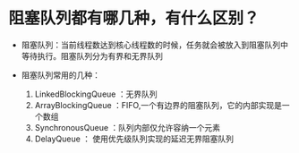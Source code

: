 # 阻塞队列都有哪几种，有什么区别？

* 阻塞队列：当前线程数达到核心线程数的时候，任务就会被放入到阻塞队列中等待执行。阻塞队列分为有界和无界队列

* 阻塞队列常用的几种：
    1. LinkedBlockingQueue ：无界队列
    2. ArrayBlockingQueue ：FIFO,一个有边界的阻塞队列，它的内部实现是一个数组
    3. SynchronousQueue ：队列内部仅允许容纳一个元素
    4. DelayQueue ： 使用优先级队列实现的延迟无界阻塞队列